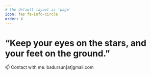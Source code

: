 ```yaml
---
# the default layout is 'page'
icon: fas fa-info-circle
order: 4
---
```


# “Keep your eyes on the stars, and your feet on the ground.”

📫 Contact with me: badursun[at]gmail.com
